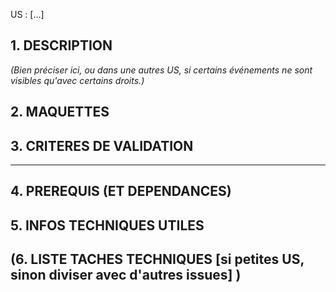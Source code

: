 US : [...]

## 1. DESCRIPTION
_(Bien préciser ici, ou dans une autres US, si certains événements ne sont visibles qu'avec certains droits.)_

## 2. MAQUETTES

## 3. CRITERES DE VALIDATION

___
## 4. PREREQUIS (ET DEPENDANCES)

## 5. INFOS TECHNIQUES UTILES

## (6. LISTE TACHES TECHNIQUES [si petites US, sinon diviser avec d'autres issues] )

